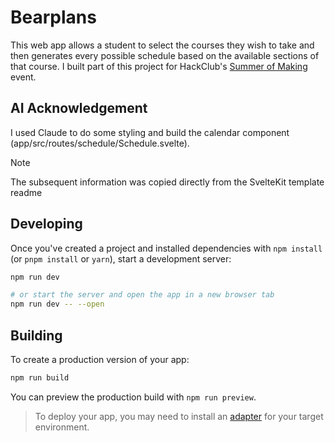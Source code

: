# Bearplans

This web app allows a student to select the courses they wish to take and then generates every possible schedule based on the available sections of that course. I built part of this project for HackClub's [Summer of Making](https://summer.hackclub.com) event.

## AI Acknowledgement

I used Claude to do some styling and build the calendar component (app/src/routes/schedule/Schedule.svelte).

> [!NOTE] 
> The subsequent information was copied directly from the SvelteKit template readme

## Developing

Once you've created a project and installed dependencies with `npm install` (or `pnpm install` or `yarn`), start a development server:

```bash
npm run dev

# or start the server and open the app in a new browser tab
npm run dev -- --open
```

## Building

To create a production version of your app:

```bash
npm run build
```

You can preview the production build with `npm run preview`.

> To deploy your app, you may need to install an [adapter](https://svelte.dev/docs/kit/adapters) for your target environment.
